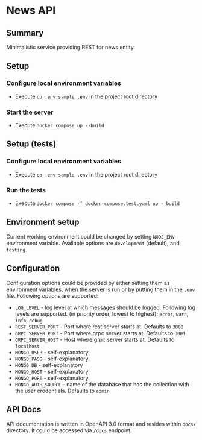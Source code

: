# News API

## Summary

Minimalistic service providing REST for news entity.

## Setup

### Configure local environment variables

- Execute `cp .env.sample .env` in the project root directory

### Start the server

- Execute `docker compose up --build`

## Setup (tests)

### Configure local environment variables

- Execute `cp .env.sample .env` in the project root directory

### Run the tests

- Execute `docker compose -f docker-compose.test.yaml up --build`


## Environment setup

Current working environment could be changed by setting `NODE_ENV` environment variable. Available options are `development` (default), and `testing`.

## Configuration

Configuration options could be provided by either setting them as environment variables, when the server is run or by putting
them in the `.env` file. Following options are supported:

* `LOG_LEVEL` - log level at which messages should be logged. Following log levels are supported.
  (in priority order, lowest to highest): `error`, `warn`, `info`, `debug`
* `REST_SERVER_PORT` - Port where rest server starts at. Defaults to `3000`
* `GRPC_SERVER_PORT` - Port where grpc server starts at. Defaults to `3001`
* `GRPC_SERVER_HOST` - Host where grpc server starts at. Defaults to `localhost`
* `MONGO_USER` - self-explanatory
* `MONGO_PASS` - self-explanatory
* `MONGO_DB` - self-explanatory
* `MONGO_HOST` - self-explanatory
* `MONGO_PORT` - self-explanatory
* `MONGO_AUTH_SOURCE` - name of the database that has the collection with the user credentials. Defaults to `admin`

## API Docs

API documentation is written in OpenAPI 3.0 format and resides within `docs/` directory. It could be accessed via `/docs` endpoint.
